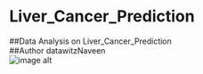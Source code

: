 # Liver_Cancer_Prediction
##Data Analysis on Liver_Cancer_Prediction 
<br>
##Author datawitzNaveen 
<br>
![image alt](https://www.apollospectra.com/backend/web/uploads/1785189098.jpg)
